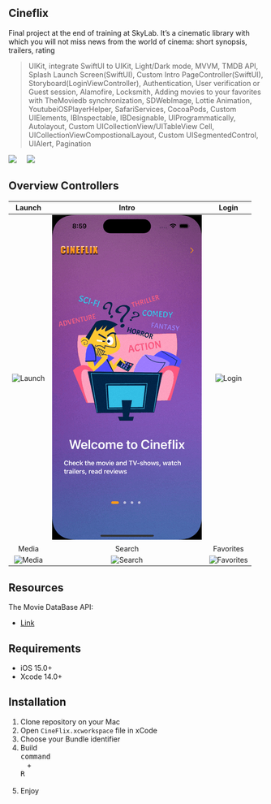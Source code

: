 ## Cineflix
Final project at the end of training at SkyLab. It’s a cinematic library with which you will not miss news from the world of cinema: short synopsis, trailers, rating

> UIKit, integrate SwiftUI to UIKit, Light/Dark mode, MVVM, TMDB API, Splash Launch Screen(SwiftUI), Custom Intro PageController(SwiftUI), Storyboard(LoginViewController), Authentication, User verification or Guest session, Alamofire, Locksmith, Adding movies to your favorites with TheMoviedb synchronization, SDWebImage, Lottie Animation, YoutubeiOSPlayerHelper, SafariServices, CocoaPods, Custom UIElements, IBInspectable, IBDesignable, UIProgrammatically, Autolayout, Custom UICollectionView/UITableView Cell, UICollectionViewCompostionalLayout, Custom UISegmentedControl, UIAlert, Pagination

<img src="https://github.com/glbrom/glbrom/blob/20fe81caf9d35de5b020f235648347c8b9c8c19b/images/CineFlix.png" width="620">&nbsp;&nbsp;&nbsp;&nbsp;&nbsp;<img src="https://github.com/glbrom/glbrom/blob/20fe81caf9d35de5b020f235648347c8b9c8c19b/AppSimulation/Cineflix/PreviewApp.gif" width="150">

## Overview Controllers
| Launch | Intro | Login 
|:--------:|:--------:|:--------:
![Launch](https://github.com/glbrom/glbrom/blob/20fe81caf9d35de5b020f235648347c8b9c8c19b/AppSimulation/Cineflix/SplashScreen.gif) | ![Intro](https://github.com/glbrom/glbrom/blob/20fe81caf9d35de5b020f235648347c8b9c8c19b/AppSimulation/Cineflix/IntroViewController.gif) | ![Login](https://github.com/glbrom/glbrom/blob/20fe81caf9d35de5b020f235648347c8b9c8c19b/AppSimulation/Cineflix/LoginViewController.gif)|
| Media | Search | Favorites |
 ![Media](https://github.com/glbrom/glbrom/blob/20fe81caf9d35de5b020f235648347c8b9c8c19b/AppSimulation/Cineflix/MediaViewController.gif) | ![Search](https://github.com/glbrom/glbrom/blob/20fe81caf9d35de5b020f235648347c8b9c8c19b/AppSimulation/Cineflix/SearchViewController.gif) | ![Favorites](https://github.com/glbrom/glbrom/blob/20fe81caf9d35de5b020f235648347c8b9c8c19b/AppSimulation/Cineflix/FavoritesViewController.gif)

## Resources
The Movie DataBase API:
- [Link](https://developers.themoviedb.org/3)

## Requirements
- iOS 15.0+
- Xcode 14.0+
 
## Installation
1. Clone repository on your Mac
2. Open `CineFlix.xcworkspace` file in xCode
4. Choose your Bundle identifier
5. Build <kbd> <br> command <br> </kbd> + <kbd> <br>R<br> </kbd>
6. Enjoy
